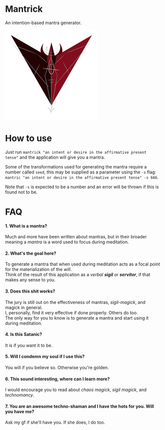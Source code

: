 # Mantrick
An intention-based mantra generator.

![The RavenEyex Sigil](./raveneyex.png)

# How to use
Just run `mantrick "an intent or desire in the affirmative present tense"` and the application will give you a mantra.

Some of the transformations used for generating the mantra require a number called `seed`, this may be supplied as a parameter using the `-s` flag: `mantric "an intent or desire in the affirmative present tense" -s 666`.

Note that `-s` is expected to be a number and an error will be thrown if this is found not to be.

# FAQ

#### 1. What is a mantra?
Much and more have been written about mantras, but in their broader meaning a _mantra_ is a word used to focus during meditation. 

#### 2. What's the goal here?
To generate a mantra that when used during meditation acts as a focal point for the materialization of the _will_.  
Think of the result of this application as a _verbal **sigil**_ or _**servitor**_, if that makes any sense to you.

#### 3. Does this shit works?
The jury is still out on the effectiveness of mantras, _sigil-magick_, and magick in general.  
I, personally, find it very effective if done properly. Others do too.  
The only way for you to know is to generate a mantra and start using it during meditation.

#### 4. Is this Satanic?
It is if you want it to be.

#### 5. Will I condemn my soul if I use this?
You will if you believe so. Otherwise you're golden.

#### 6. This sound interesting, where can I learn more?
I would encourage you to read about _chaos magick_, _sigil magick_, and _technomancy_.

#### 7. You are an awesome techno-shaman and I have the hots for you. Will you have me?
Ask my gf if she'll have you. If she does, I do too.